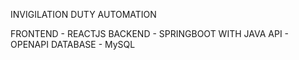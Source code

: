 INVIGILATION DUTY AUTOMATION 

FRONTEND - REACTJS
BACKEND - SPRINGBOOT WITH JAVA
API - OPENAPI
DATABASE - MySQL
